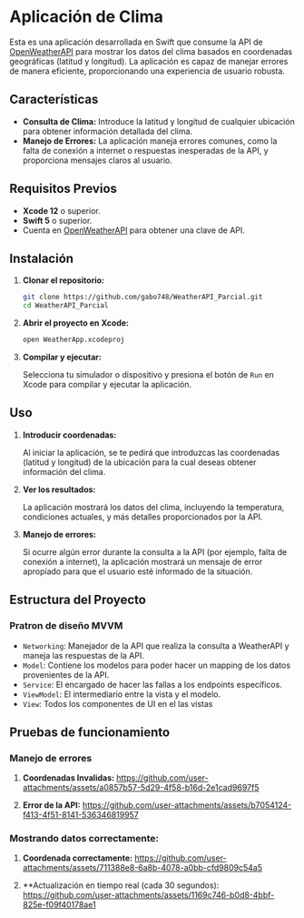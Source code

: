 # Aplicación de Clima

Esta es una aplicación desarrollada en Swift que consume la API de [OpenWeatherAPI](https://openweathermap.org/api/one-call-3/) para mostrar los datos del clima basados en coordenadas geográficas (latitud y longitud). La aplicación es capaz de manejar errores de manera eficiente, proporcionando una experiencia de usuario robusta.

## Características

- **Consulta de Clima:** Introduce la latitud y longitud de cualquier ubicación para obtener información detallada del clima.
- **Manejo de Errores:** La aplicación maneja errores comunes, como la falta de conexión a internet o respuestas inesperadas de la API, y proporciona mensajes claros al usuario.

## Requisitos Previos

- **Xcode 12** o superior.
- **Swift 5** o superior.
- Cuenta en [OpenWeatherAPI](https://openweathermap.org/api/one-call-3/) para obtener una clave de API.

## Instalación

1. **Clonar el repositorio:**

    ```bash
    git clone https://github.com/gabo748/WeatherAPI_Parcial.git
    cd WeatherAPI_Parcial
    ```

2. **Abrir el proyecto en Xcode:**

    ```bash
    open WeatherApp.xcodeproj
    ```


3. **Compilar y ejecutar:**

   Selecciona tu simulador o dispositivo y presiona el botón de `Run` en Xcode para compilar y ejecutar la aplicación.

## Uso

1. **Introducir coordenadas:**

   Al iniciar la aplicación, se te pedirá que introduzcas las coordenadas (latitud y longitud) de la ubicación para la cual deseas obtener información del clima.

2. **Ver los resultados:**

   La aplicación mostrará los datos del clima, incluyendo la temperatura, condiciones actuales, y más detalles proporcionados por la API.

3. **Manejo de errores:**

   Si ocurre algún error durante la consulta a la API (por ejemplo, falta de conexión a internet), la aplicación mostrará un mensaje de error apropiado para que el usuario esté informado de la situación.

## Estructura del Proyecto

### Pratron de diseño MVVM

- `Networking`: Manejador de la API que realiza la consulta a WeatherAPI y maneja las respuestas de la API.
- `Model`: Contiene los modelos para poder hacer un mapping de los datos provenientes de la API.
- `Service`: El encargado de hacer las fallas a los endpoints específicos.
- `ViewModel`: El intermediario entre la vista y el modelo.
- `View`: Todos los componentes de UI en el las vistas

## Pruebas de funcionamiento

### Manejo de errores

1. **Coordenadas Invalidas:**
https://github.com/user-attachments/assets/a0857b57-5d29-4f58-b16d-2e1cad9697f5

2. **Error de la API:**
https://github.com/user-attachments/assets/b7054124-f413-4f51-8141-536346819957

### Mostrando  datos correctamente:

1. **Coordenada correctamente:**
https://github.com/user-attachments/assets/711388e8-6a8b-4078-a0bb-cfd9809c54a5

3. **Actualización en tiempo real (cada 30 segundos):
https://github.com/user-attachments/assets/1169c746-b0d8-4bbf-825e-f09f40178ae1


